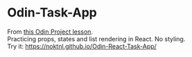 # Odin-Task-App

From [this Odin Project lesson](https://www.theodinproject.com/paths/full-stack-javascript/courses/javascript/lessons/handle-inputs-and-render-lists).\
Practicing props, states and list rendering in React. No styling.\
Try it: https://noktnl.github.io/Odin-React-Task-App/
